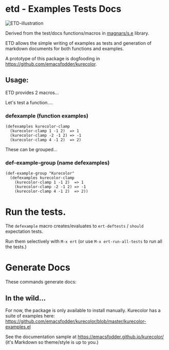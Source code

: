 # etd - **E**xamples **T**ests **D**ocs

![ETD-illustration](https://user-images.githubusercontent.com/71587/189462058-97b3d2df-fb06-48c0-af76-abc7c20e37d1.png)

Derived from the test/docs functions/macros in [magnars/s.e](https://github.com/magnars/s.el) library.

ETD allows the simple writing of examples as tests and generation of
markdown documents for both functions and examples.

A prototype of this package is dogfooding in https://github.com/emacsfodder/kurecolor. 

## Usage:

ETD provides 2 macros...

Let's test a function....

### defexample (function examples)

```
(defexamples kurecolor-clamp
  (kurecolor-clamp 1 -1 2)  => 1
  (kurecolor-clamp -2 -1 2) => -1
  (kurecolor-clamp 4 -1 2)  => 2)
```

These can be grouped...

### def-example-group (name defexamples)

```
(def-example-group "Kurecolor"
  (defexamples kurecolor-clamp
    (kurecolor-clamp 1 -1 2)  => 1
    (kurecolor-clamp -2 -1 2) => -1
    (kurecolor-clamp 4 -1 2)  => 2))
```

# Run the tests.

The `defexample` macro creates/evaluates to `ert-deftests` / `should` expectation tests.  

Run them selectively with `M-x ert` (or use `M-x ert-run-all-tests` to run all the tests.)

# Generate Docs

These commands generate docs:



## In the wild...

For now, the package is only available to install manually. Kurecolor has a
suite of examples here:
https://github.com/emacsfodder/kurecolor/blob/master/kurecolor-examples.el

See the documentation sample at https://emacsfodder.github.io/kurecolor/ (it's Markdown so theme/style is up to you.)

